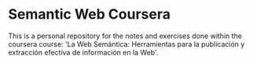 # Semantic Web Coursera

This is a personal repository for the notes and exercises done within the coursera course: 'La Web Semántica: Herramientas para la publicación y extracción efectiva de información en la Web'.

